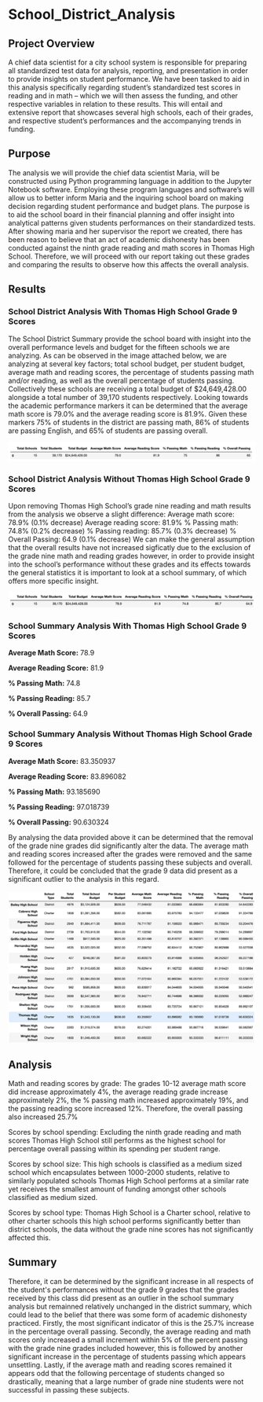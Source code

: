 # School_District_Analysis

## Project Overview
A chief data scientist for a city school system is responsible for preparing all standardized test data for analysis, reporting, and presentation in order to provide insights on student performance. We have been tasked to aid in this analysis specifically regarding student’s standardized test scores in reading and in math – which we will then assess the funding, and other respective variables in relation to these results. This will entail and extensive report that showcases several high schools, each of their grades, and respective student’s performances and the accompanying trends in funding. 


## Purpose
The analysis we will provide the chief data scientist Maria, will be constructed using Python programming language in addition to the Jupyter Notebook software. Employing these program languages and software’s will allow us to better inform Maria and the inquiring school board on making decision regarding student performance and budget plans. The purpose is to aid the school board in their financial planning and offer insight into analytical patterns given students performances on their standardized tests. After showing maria and her supervisor the report we created, there has been reason to believe that an act of academic dishonesty has been conducted against the ninth grade reading and math scores in Thomas High School. Therefore, we will proceed with our report taking out these grades and comparing the results to observe how this affects the overall analysis.  


## Results
### School District Analysis With Thomas High School Grade 9 Scores 
The School District Summary provide the school board with insight into the overall performance levels and budget for the fifteen schools we are analyzing. As can be observed in the image attached below, we are analyzing at several key factors; total school budget, per student budget, average math and reading scores, the percentage of students passing math and/or reading, as well as the overall percentage of students passing. 
Collectively these schools are receiving a total budget of $24,649,428.00 alongside a total number of 39,170 students respectively. Looking towards the academic performance markers it can be determined that the average math score is 79.0% and the average reading score is 81.9%. Given these markers 75% of students in the district are passing math, 86% of students are passing English, and 65% of students are passing overall. 

![district_summary:](./Resources/district_summary.png)


### School District Analysis Without Thomas High School Grade 9 Scores 
Upon removing Thomas High School’s grade nine reading and math results from the analysis we observe a slight difference:
Average math score: 78.9% (0.1% decrease) 
Average reading score: 81.9%
% Passing math: 74.8% (0.2% decrease)
% Passing reading: 85.7% (0.3% decrease)
% Overall Passing: 64.9 (0.1% decrease)
We can make the general assumption that the overall results have not increased sigficatly due to the exclusion of the grade nine math and reading grades however, in order to provide insight into the school’s performance without these grades and its effects towards the general statistics it is important to look at a school summary, of which offers more specific insight. 

![district_summary_without:](./Resources/district_summary_without.png)

### School Summary Analysis With Thomas High School Grade 9 Scores 

**Average Math Score:** 78.9

**Average Reading Score:** 81.9

**% Passing Math:** 74.8

**% Passing Reading:** 85.7

**% Overall Passing:** 64.9

### School Summary Analysis Without Thomas High School Grade 9 Scores 
**Average Math Score:** 83.350937

**Average Reading Score:** 83.896082

**% Passing Math:** 93.185690

**% Passing Reading:** 97.018739

**% Overall Passing:** 90.630324

By analysing the data provided above it can be determined that the removal of the grade nine grades did significantly alter the data. The average math and reading scores increased after the grades were removed and the same followed for the percentage of students passing these subjects and overall. Therefore, it could be concluded that the grade 9 data did present as a significant outlier to the analysis in this regard. 

![summary:](./Resources/summary.png)

## Analysis
Math and reading scores by grade: The grades 10-12 average math score did increase approximately 4%, the average reading grade increase approximately 2%, the % passing math increased approximately 19%, and the passing reading score increased 12%. Therefore, the overall passing also increased 25.7%

Scores by school spending: Excluding the ninth grade reading and math scores Thomas High School still performs as the highest school for percentage overall passing within its spending per student range. 

Scores by school size: This high schools is classified as a medium sized school which encapsulates between 1000-2000 students, relative to similarly populated schools Thomas High School performs at a similar rate yet receives the smallest amount of funding amongst other schools classified as medium sized. 

Scores by school type: Thomas High School is a Charter school, relative to other charter schools this high school performs significantly better than district schools, the data without the grade nine scores has not significantly affected this. 

## Summary
Therefore, it can be determined by the significant increase in all respects of the student's performances without the grade 9 grades that the grades received by this class did present as an outlier in the school summary analysis but remainned relatively unchanged in the district summary, which could lead to the belief that there was some form of academic dishonesty practiced. Firstly, the most significant indicator of this is the 25.7% increase in the percentage overall passing. Secondly, the average reading and math scores only increased a small increment within 5% of the percent passing with the grade nine grades included however, this is followed by another significant increase in the percentage of students passing which appears unsettling. Lastly, if the average math and reading scores remained it appears odd that the following percentage of students changed so drastically, meaning that a large number of grade nine students were not successful in passing these subjects.
